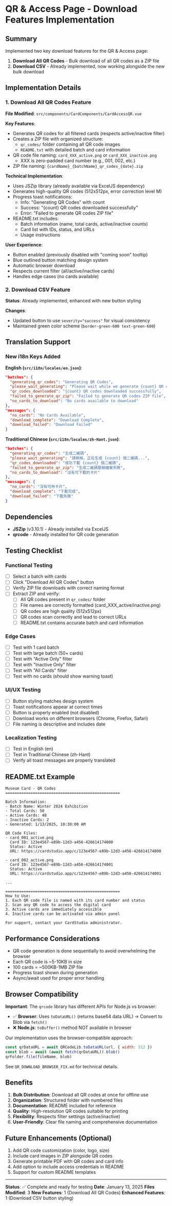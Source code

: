 # QR & Access Page - Download Features Implementation

## Summary

Implemented two key download features for the QR & Access page:
1. **Download All QR Codes** - Bulk download of all QR codes as a ZIP file
2. **Download CSV** - Already implemented, now working alongside the new bulk download

## Implementation Details

### 1. Download All QR Codes Feature

**File Modified**: `src/components/CardComponents/CardAccessQR.vue`

**Key Features**:
- Generates QR codes for all filtered cards (respects active/inactive filter)
- Creates a ZIP file with organized structure:
  - `qr_codes/` folder containing all QR code images
  - `README.txt` with detailed batch and card information
- QR code file naming: `card_XXX_active.png` or `card_XXX_inactive.png`
  - XXX is zero-padded card number (e.g., 001, 002, etc.)
- ZIP file naming: `{cardName}_{batchName}_qr_codes_{date}.zip`

**Technical Implementation**:
- Uses JSZip library (already available via ExcelJS dependency)
- Generates high-quality QR codes (512x512px, error correction level M)
- Progress toast notifications:
  - Info: "Generating QR Codes" with count
  - Success: "{count} QR codes downloaded successfully"
  - Error: "Failed to generate QR codes ZIP file"
- README.txt includes:
  - Batch information (name, total cards, active/inactive counts)
  - Card list with IDs, status, and URLs
  - Usage instructions

**User Experience**:
- Button enabled (previously disabled with "coming soon" tooltip)
- Blue outlined button matching design system
- Automatic browser download
- Respects current filter (all/active/inactive cards)
- Handles edge cases (no cards available)

### 2. Download CSV Feature

**Status**: Already implemented, enhanced with new button styling

**Changes**:
- Updated button to use `severity="success"` for visual consistency
- Maintained green color scheme (`border-green-600 text-green-600`)

## Translation Support

### New i18n Keys Added

**English (`src/i18n/locales/en.json`)**:
```json
"batches": {
  "generating_qr_codes": "Generating QR Codes",
  "please_wait_generating": "Please wait while we generate {count} QR codes...",
  "qr_codes_downloaded": "{count} QR codes downloaded successfully",
  "failed_to_generate_qr_zip": "Failed to generate QR codes ZIP file",
  "no_cards_to_download": "No cards available to download"
},
"messages": {
  "no_cards": "No Cards Available",
  "download_complete": "Download Complete",
  "download_failed": "Download Failed"
}
```

**Traditional Chinese (`src/i18n/locales/zh-Hant.json`)**:
```json
"batches": {
  "generating_qr_codes": "生成二維碼",
  "please_wait_generating": "請稍候，正在生成 {count} 個二維碼...",
  "qr_codes_downloaded": "成功下載 {count} 個二維碼",
  "failed_to_generate_qr_zip": "生成二維碼壓縮檔案失敗",
  "no_cards_to_download": "沒有可下載的卡片"
},
"messages": {
  "no_cards": "沒有可用卡片",
  "download_complete": "下載完成",
  "download_failed": "下載失敗"
}
```

## Dependencies

- **JSZip** (v3.10.1) - Already installed via ExcelJS
- **qrcode** - Already installed for QR code generation

## Testing Checklist

### Functional Testing
- [ ] Select a batch with cards
- [ ] Click "Download All QR Codes" button
- [ ] Verify ZIP file downloads with correct naming format
- [ ] Extract ZIP and verify:
  - [ ] All QR codes present in `qr_codes/` folder
  - [ ] File names are correctly formatted (card_XXX_active/inactive.png)
  - [ ] QR codes are high quality (512x512px)
  - [ ] QR codes scan correctly and lead to correct URLs
  - [ ] README.txt contains accurate batch and card information

### Edge Cases
- [ ] Test with 1 card batch
- [ ] Test with large batch (50+ cards)
- [ ] Test with "Active Only" filter
- [ ] Test with "Inactive Only" filter
- [ ] Test with "All Cards" filter
- [ ] Test with no cards (should show warning toast)

### UI/UX Testing
- [ ] Button styling matches design system
- [ ] Toast notifications appear at correct times
- [ ] Button is properly enabled (not disabled)
- [ ] Download works on different browsers (Chrome, Firefox, Safari)
- [ ] File naming is descriptive and includes date

### Localization Testing
- [ ] Test in English (en)
- [ ] Test in Traditional Chinese (zh-Hant)
- [ ] Verify all toast messages are properly translated

## README.txt Example

```
Museum Card - QR Codes
==================================================

Batch Information:
- Batch Name: Winter 2024 Exhibition
- Total Cards: 50
- Active Cards: 48
- Inactive Cards: 2
- Generated: 1/13/2025, 10:30:00 AM

QR Code Files:
- card_001_active.png
  Card ID: 123e4567-e89b-12d3-a456-426614174000
  Status: Active
  URL: https://cardstudio.app/c/123e4567-e89b-12d3-a456-426614174000

- card_002_active.png
  Card ID: 123e4567-e89b-12d3-a456-426614174001
  Status: Active
  URL: https://cardstudio.app/c/123e4567-e89b-12d3-a456-426614174001

...

==================================================
How to Use:
1. Each QR code file is named with its card number and status
2. Scan any QR code to access the digital card
3. Active cards are immediately accessible
4. Inactive cards can be activated via admin panel

For support, contact your CardStudio administrator.
```

## Performance Considerations

- QR code generation is done sequentially to avoid overwhelming the browser
- Each QR code is ~5-10KB in size
- 100 cards = ~500KB-1MB ZIP file
- Progress toast shown during generation
- Async/await used for proper error handling

## Browser Compatibility

**Important**: The `qrcode` library has different APIs for Node.js vs browser:
- ✅ **Browser**: Uses `toDataURL()` (returns base64 data URL) → Convert to Blob via `fetch()`
- ❌ **Node.js**: `toBuffer()` method NOT available in browser

Our implementation uses the browser-compatible approach:
```javascript
const qrDataURL = await QRCodeLib.toDataURL(url, { width: 512 })
const blob = await (await fetch(qrDataURL)).blob()
qrFolder.file(fileName, blob)
```

See `QR_DOWNLOAD_BROWSER_FIX.md` for technical details.

## Benefits

1. **Bulk Distribution**: Download all QR codes at once for offline use
2. **Organization**: Structured folder with numbered files
3. **Documentation**: README included for reference
4. **Quality**: High-resolution QR codes suitable for printing
5. **Flexibility**: Respects filter settings (active/inactive)
6. **User-Friendly**: Clear file naming and comprehensive documentation

## Future Enhancements (Optional)

1. Add QR code customization (color, logo, size)
2. Include card images in ZIP alongside QR codes
3. Generate printable PDF with QR codes and card info
4. Add option to include access credentials in README
5. Support for custom README templates

---

**Status**: ✅ Complete and ready for testing
**Date**: January 13, 2025
**Files Modified**: 3
**New Features**: 1 (Download All QR Codes)
**Enhanced Features**: 1 (Download CSV button styling)

